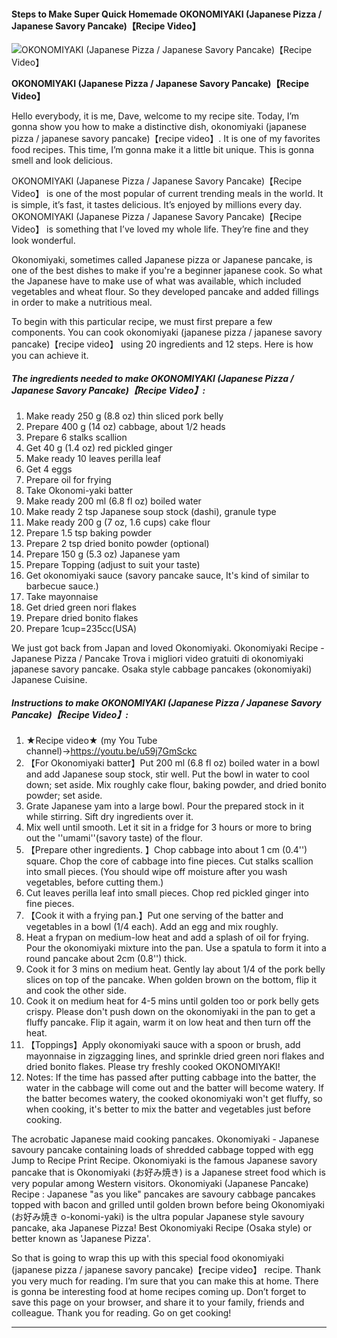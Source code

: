             

#### Steps to Make Super Quick Homemade OKONOMIYAKI (Japanese Pizza / Japanese Savory Pancake)【Recipe Video】

![OKONOMIYAKI (Japanese Pizza / Japanese Savory Pancake)【Recipe Video】](https://img-global.cpcdn.com/recipes/7a0368225c4a2c2b/751x532cq70/okonomiyaki-japanese-pizza-japanese-savory-pancakerecipe-video-recipe-main-photo.jpg)

**OKONOMIYAKI (Japanese Pizza / Japanese Savory Pancake)【Recipe Video】**

Hello everybody, it is me, Dave, welcome to my recipe site. Today, I’m gonna show you how to make a distinctive dish, okonomiyaki (japanese pizza / japanese savory pancake)【recipe video】. It is one of my favorites food recipes. This time, I’m gonna make it a little bit unique. This is gonna smell and look delicious.

OKONOMIYAKI (Japanese Pizza / Japanese Savory Pancake)【Recipe Video】 is one of the most popular of current trending meals in the world. It is simple, it’s fast, it tastes delicious. It’s enjoyed by millions every day. OKONOMIYAKI (Japanese Pizza / Japanese Savory Pancake)【Recipe Video】 is something that I’ve loved my whole life. They’re fine and they look wonderful.

Okonomiyaki, sometimes called Japanese pizza or Japanese pancake, is one of the best dishes to make if you're a beginner japanese cook. So what the Japanese have to make use of what was available, which included vegetables and wheat flour. So they developed pancake and added fillings in order to make a nutritious meal.

To begin with this particular recipe, we must first prepare a few components. You can cook okonomiyaki (japanese pizza / japanese savory pancake)【recipe video】 using 20 ingredients and 12 steps. Here is how you can achieve it.

##### The ingredients needed to make OKONOMIYAKI (Japanese Pizza / Japanese Savory Pancake)【Recipe Video】:

1.  Make ready 250 g (8.8 oz) thin sliced pork belly
2.  Prepare 400 g (14 oz) cabbage, about 1/2 heads
3.  Prepare 6 stalks scallion
4.  Get 40 g (1.4 oz) red pickled ginger
5.  Make ready 10 leaves perilla leaf
6.  Get 4 eggs
7.  Prepare oil for frying
8.  Take Okonomi-yaki batter
9.  Make ready 200 ml (6.8 fl oz) boiled water
10.  Make ready 2 tsp Japanese soup stock (dashi), granule type
11.  Make ready 200 g (7 oz, 1.6 cups) cake flour
12.  Prepare 1.5 tsp baking powder
13.  Prepare 2 tsp dried bonito powder (optional)
14.  Prepare 150 g (5.3 oz) Japanese yam
15.  Prepare Topping (adjust to suit your taste)
16.  Get okonomiyaki sauce (savory pancake sauce, It's kind of similar to barbecue sauce.)
17.  Take mayonnaise
18.  Get dried green nori flakes
19.  Prepare dried bonito flakes
20.  Prepare 1cup=235cc(USA)

We just got back from Japan and loved Okonomiyaki. Okonomiyaki Recipe - Japanese Pizza / Pancake Trova i migliori video gratuiti di okonomiyaki japanese savory pancake. Osaka style cabbage pancakes (okonomiyaki) Japanese Cuisine.

##### Instructions to make OKONOMIYAKI (Japanese Pizza / Japanese Savory Pancake)【Recipe Video】:

1.  ★Recipe video★ (my You Tube channel)→https://youtu.be/u59j7GmSckc
2.  【For Okonomiyaki batter】Put 200 ml (6.8 fl oz) boiled water in a bowl and add Japanese soup stock, stir well. Put the bowl in water to cool down; set aside. Mix roughly cake flour, baking powder, and dried bonito powder; set aside.
3.  Grate Japanese yam into a large bowl. Pour the prepared stock in it while stirring. Sift dry ingredients over it.
4.  Mix well until smooth. Let it sit in a fridge for 3 hours or more to bring out the ''umami''(savory taste) of the flour.
5.  【Prepare other ingredients. 】Chop cabbage into about 1 cm (0.4'') square. Chop the core of cabbage into fine pieces. Cut stalks scallion into small pieces. (You should wipe off moisture after you wash vegetables, before cutting them.)
6.  Cut leaves perilla leaf into small pieces. Chop red pickled ginger into fine pieces.
7.  【Cook it with a frying pan.】Put one serving of the batter and vegetables in a bowl (1/4 each). Add an egg and mix roughly.
8.  Heat a frypan on medium-low heat and add a splash of oil for frying. Pour the okonomiyaki mixture into the pan. Use a spatula to form it into a round pancake about 2cm (0.8'') thick.
9.  Cook it for 3 mins on medium heat. Gently lay about 1/4 of the pork belly slices on top of the pancake. When golden brown on the bottom, flip it and cook the other side.
10.  Cook it on medium heat for 4-5 mins until golden too or pork belly gets crispy. Please don't push down on the okonomiyaki in the pan to get a fluffy pancake. Flip it again, warm it on low heat and then turn off the heat.
11.  【Toppings】Apply okonomiyaki sauce with a spoon or brush, add mayonnaise in zigzagging lines, and sprinkle dried green nori flakes and dried bonito flakes. Please try freshly cooked OKONOMIYAKI!
12.  Notes: If the time has passed after putting cabbage into the batter, the water in the cabbage will come out and the batter will become watery. If the batter becomes watery, the cooked okonomiyaki won't get fluffy, so when cooking, it's better to mix the batter and vegetables just before cooking.

The acrobatic Japanese maid cooking pancakes. Okonomiyaki - Japanese savoury pancake containing loads of shredded cabbage topped with egg Jump to Recipe Print Recipe. Okonomiyaki is the famous Japanese savory pancake that is Okonomiyaki (お好み焼き) is a Japanese street food which is very popular among Western visitors. Okonomiyaki (Japanese Pancake) Recipe : Japanese "as you like" pancakes are savoury cabbage pancakes topped with bacon and grilled until golden brown before being Okonomiyaki (お好み焼き o-konomi-yaki) is the ultra popular Japanese style savoury pancake, aka Japanese Pizza! Best Okonomiyaki Recipe (Osaka style) or better known as 'Japanese Pizza'.

So that is going to wrap this up with this special food okonomiyaki (japanese pizza / japanese savory pancake)【recipe video】 recipe. Thank you very much for reading. I’m sure that you can make this at home. There is gonna be interesting food at home recipes coming up. Don’t forget to save this page on your browser, and share it to your family, friends and colleague. Thank you for reading. Go on get cooking!

* * *